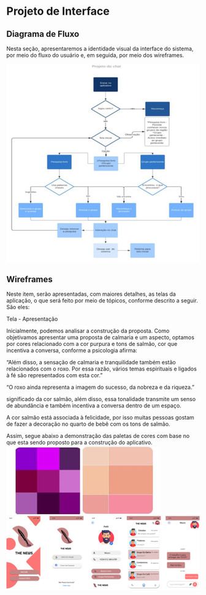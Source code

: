 
# Projeto de Interface

## Diagrama de Fluxo

Nesta seção, apresentaremos a identidade visual da interface do sistema, por meio do fluxo do usuário e, em seguida, por meio dos wireframes. 

![Exemplo de Diagrama de Fluxo](img/ProjetoInterface.jpg)


## Wireframes
Neste item, serão apresentadas, com maiores detalhes, as telas da aplicação, o que será feito por meio de tópicos, conforme descrito a seguir. São eles: 

Tela - Apresentação  

Inicialmente, podemos analisar a construção da proposta. Como objetivamos apresentar uma proposta de calmaria e um aspecto, optamos por cores relacionado com a cor purpura e tons de salmão, cor que incentiva a conversa, conforme a psicologia afirma: 

“Além disso, a sensação de calmaria e tranquilidade também estão relacionados com o roxo. Por essa razão, vários temas espirituais e ligados à fé são representados com esta cor.”  

“O roxo ainda representa a imagem do sucesso, da nobreza e da riqueza.” 

significado da cor salmão, além disso, essa tonalidade transmite um senso de abundância e também incentiva a conversa dentro de um espaço. 

A cor salmão está associada à felicidade, por isso muitas pessoas gostam de fazer a decoração no quarto de bebê com os tons de salmão. 

Assim, segue abaixo a demonstração das paletas de cores com base no que esta sendo proposto para a construção do aplicativo. 
![Exemplo de Wireframe](img/paleta.jpg)
![Exemplo de Wireframe](img/Wireframe.png)


 
